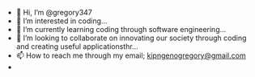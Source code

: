 - 👋 Hi, I’m @gregory347
- 👀 I’m interested in coding...
- 🌱 I’m currently learning coding through software engineering...
- 💞️ I’m looking to collaborate on innovating our society through coding and creating useful applicationsthr...
- 📫 How to reach me through my email; kipngenogregory@gmail.com
- 

<!---
gregory347/gregory347 is a ✨ special ✨ repository because its `README.md` (this file) appears on your GitHub profile.
You can click the Preview link to take a look at your changes.
--->
